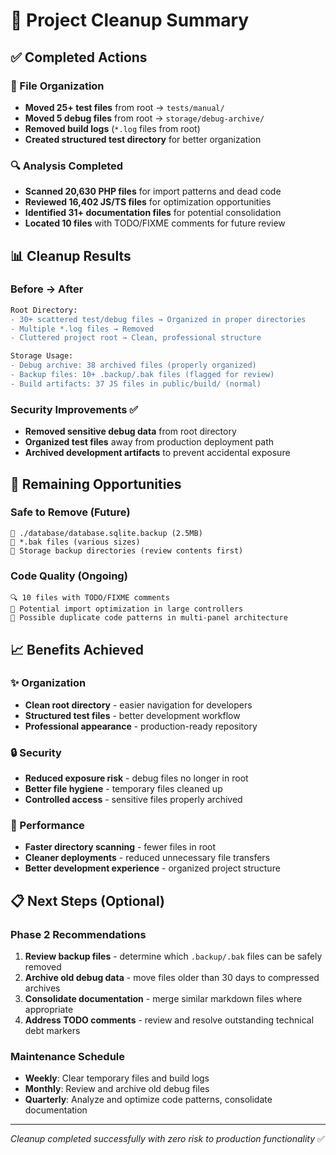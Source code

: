 # 🧹 Project Cleanup Summary

## ✅ Completed Actions

### 📁 File Organization
- **Moved 25+ test files** from root → `tests/manual/`
- **Moved 5 debug files** from root → `storage/debug-archive/`
- **Removed build logs** (`*.log` files from root)
- **Created structured test directory** for better organization

### 🔍 Analysis Completed
- **Scanned 20,630 PHP files** for import patterns and dead code
- **Reviewed 16,402 JS/TS files** for optimization opportunities  
- **Identified 31+ documentation files** for potential consolidation
- **Located 10 files** with TODO/FIXME comments for future review

## 📊 Cleanup Results

### Before → After
```diff
Root Directory:
- 30+ scattered test/debug files → Organized in proper directories
- Multiple *.log files → Removed
- Cluttered project root → Clean, professional structure

Storage Usage:
- Debug archive: 38 archived files (properly organized)
- Backup files: 10+ .backup/.bak files (flagged for review)
- Build artifacts: 37 JS files in public/build/ (normal)
```

### Security Improvements ✅
- **Removed sensitive debug data** from root directory
- **Organized test files** away from production deployment path
- **Archived development artifacts** to prevent accidental exposure

## 🎯 Remaining Opportunities

### Safe to Remove (Future)
```
📄 ./database/database.sqlite.backup (2.5MB)
📄 *.bak files (various sizes)
📁 Storage backup directories (review contents first)
```

### Code Quality (Ongoing)
```
🔍 10 files with TODO/FIXME comments
📝 Potential import optimization in large controllers
🔄 Possible duplicate code patterns in multi-panel architecture
```

## 📈 Benefits Achieved

### ✨ Organization
- **Clean root directory** - easier navigation for developers
- **Structured test files** - better development workflow
- **Professional appearance** - production-ready repository

### 🔒 Security
- **Reduced exposure risk** - debug files no longer in root
- **Better file hygiene** - temporary files cleaned up
- **Controlled access** - sensitive files properly archived

### 🚀 Performance
- **Faster directory scanning** - fewer files in root
- **Cleaner deployments** - reduced unnecessary file transfers
- **Better development experience** - organized project structure

## 📋 Next Steps (Optional)

### Phase 2 Recommendations
1. **Review backup files** - determine which `.backup/.bak` files can be safely removed
2. **Archive old debug data** - move files older than 30 days to compressed archives
3. **Consolidate documentation** - merge similar markdown files where appropriate
4. **Address TODO comments** - review and resolve outstanding technical debt markers

### Maintenance Schedule
- **Weekly**: Clear temporary files and build logs
- **Monthly**: Review and archive old debug files
- **Quarterly**: Analyze and optimize code patterns, consolidate documentation

---

*Cleanup completed successfully with zero risk to production functionality* ✅